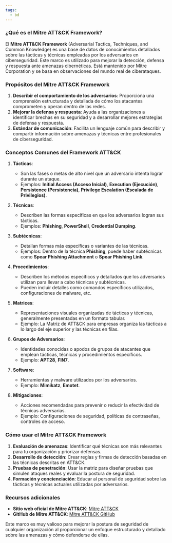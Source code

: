 ```yaml
---
tags:
  - bd
---
```


### ¿Qué es el Mitre ATT&CK Framework?
El **Mitre ATT&CK Framework** (Adversarial Tactics, Techniques, and Common Knowledge) es una base de datos de conocimientos detallados sobre las tácticas y técnicas empleadas por los adversarios en ciberseguridad. Este marco es utilizado para mejorar la detección, defensa y respuesta ante amenazas cibernéticas. Está mantenido por Mitre Corporation y se basa en observaciones del mundo real de ciberataques.

### Propósitos del Mitre ATT&CK Framework
1. **Describir el comportamiento de los adversarios**: Proporciona una comprensión estructurada y detallada de cómo los atacantes comprometen y operan dentro de las redes.
2. **Mejorar la defensa y respuesta**: Ayuda a las organizaciones a identificar brechas en su seguridad y a desarrollar mejores estrategias de defensa y respuesta.
3. **Estándar de comunicación**: Facilita un lenguaje común para describir y compartir información sobre amenazas y técnicas entre profesionales de ciberseguridad.

### Conceptos Comunes del Framework ATT&CK
1. **Tácticas**:
   - Son las fases o metas de alto nivel que un adversario intenta lograr durante un ataque.
   - Ejemplos: **Initial Access (Acceso Inicial)**, **Execution (Ejecución)**, **Persistence (Persistencia)**, **Privilege Escalation (Escalada de Privilegios)**.

2. **Técnicas**:
   - Describen las formas específicas en que los adversarios logran sus tácticas.
   - Ejemplos: **Phishing**, **PowerShell**, **Credential Dumping**.

3. **Subtécnicas**:
   - Detallan formas más específicas o variantes de las técnicas.
   - Ejemplos: Dentro de la técnica **Phishing**, puede haber subtécnicas como **Spear Phishing Attachment** o **Spear Phishing Link**.

4. **Procedimientos**:
   - Describen los métodos específicos y detallados que los adversarios utilizan para llevar a cabo técnicas y subtécnicas.
   - Pueden incluir detalles como comandos específicos utilizados, configuraciones de malware, etc.

5. **Matrices**:
   - Representaciones visuales organizadas de tácticas y técnicas, generalmente presentadas en un formato tabular.
   - Ejemplo: La Matriz de ATT&CK para empresas organiza las tácticas a lo largo del eje superior y las técnicas en filas.

6. **Grupos de Adversarios**:
   - Identidades conocidas o apodos de grupos de atacantes que emplean tácticas, técnicas y procedimientos específicos.
   - Ejemplo: **APT28**, **FIN7**.

7. **Software**:
   - Herramientas y malware utilizados por los adversarios.
   - Ejemplo: **Mimikatz**, **Emotet**.

8. **Mitigaciones**:
   - Acciones recomendadas para prevenir o reducir la efectividad de técnicas adversarias.
   - Ejemplo: Configuraciones de seguridad, políticas de contraseñas, controles de acceso.

### Cómo usar el Mitre ATT&CK Framework
1. **Evaluación de amenazas**: Identificar qué técnicas son más relevantes para tu organización y priorizar defensas.
2. **Desarrollo de detección**: Crear reglas y firmas de detección basadas en las técnicas descritas en ATT&CK.
3. **Pruebas de penetración**: Usar la matriz para diseñar pruebas que simulen ataques reales y evaluar la postura de seguridad.
4. **Formación y concienciación**: Educar al personal de seguridad sobre las tácticas y técnicas actuales utilizadas por adversarios.

### Recursos adicionales
- **Sitio web oficial de Mitre ATT&CK**: [Mitre ATT&CK](https://attack.mitre.org/)
- **GitHub de Mitre ATT&CK**: [Mitre ATT&CK GitHub](https://github.com/mitre-attack)

Este marco es muy valioso para mejorar la postura de seguridad de cualquier organización al proporcionar un enfoque estructurado y detallado sobre las amenazas y cómo defenderse de ellas.